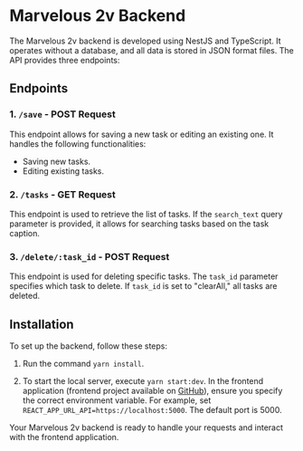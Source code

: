 # Marvelous 2v Backend

The Marvelous 2v backend is developed using NestJS and TypeScript. It operates without a database, and all data is stored in JSON format files. The API provides three endpoints:

## Endpoints

### 1. `/save` - POST Request

This endpoint allows for saving a new task or editing an existing one. It handles the following functionalities:

- Saving new tasks.
- Editing existing tasks.

### 2. `/tasks` - GET Request

This endpoint is used to retrieve the list of tasks. If the `search_text` query parameter is provided, it allows for searching tasks based on the task caption.

### 3. `/delete/:task_id` - POST Request

This endpoint is used for deleting specific tasks. The `task_id` parameter specifies which task to delete. If `task_id` is set to "clearAll," all tasks are deleted.

## Installation

To set up the backend, follow these steps:

1. Run the command `yarn install`.

2. To start the local server, execute `yarn start:dev`. In the frontend application (frontend project available on [GitHub](https://github.com/maxhi11/todo_front)), ensure you specify the correct environment variable. For example, set `REACT_APP_URL_API=https://localhost:5000`. The default port is 5000.

Your Marvelous 2v backend is ready to handle your requests and interact with the frontend application.

